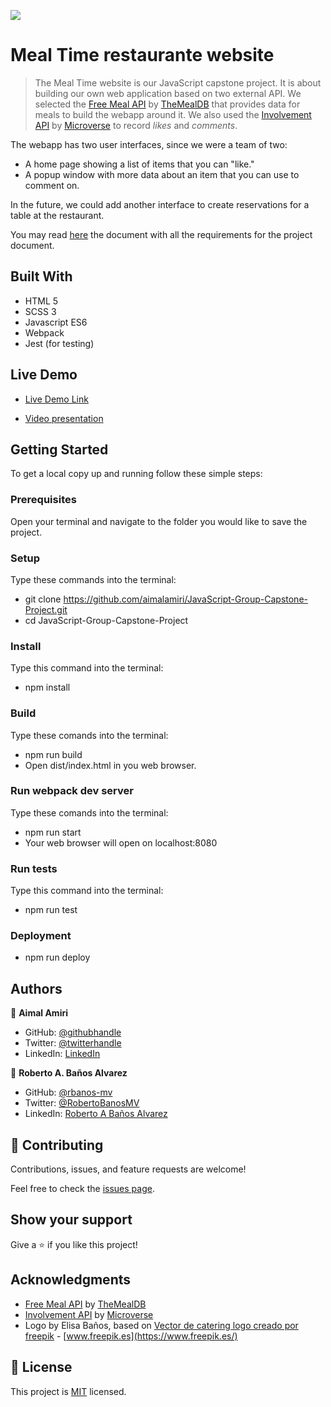 ![](https://img.shields.io/badge/Microverse-blueviolet)

# Meal Time restaurante website

> The Meal Time website is our JavaScript capstone project. It is about building our own web application based on two external API. We selected the [Free Meal API](https://www.themealdb.com/api.php) by [TheMealDB](https://www.themealdb.com/) that provides data for meals to build the webapp around it. We also used the [Involvement API](https://www.notion.so/microverse/Involvement-API-869e60b5ad104603aa6db59e08150270) by [Microverse](https://www.microverse.org/) to record _likes_ and _comments_.

The webapp has two user interfaces, since we were a team of two:

- A home page showing a list of items that you can "like."
- A popup window with more data about an item that you can use to comment on.

In the future, we could add another interface to create reservations for a table at the restaurant.

You may read [here](https://github.com/microverseinc/curriculum-javascript/blob/main/group-capstone/js_capstone.md) the document with all the requirements for the project document.

## Built With

- HTML 5
- SCSS 3
- Javascript ES6
- Webpack
- Jest (for testing)

## Live Demo

- [Live Demo Link](https://aimalamiri.github.io/JavaScript-Group-Capstone-Project/)

- [Video presentation]()

## Getting Started

To get a local copy up and running follow these simple steps:

### Prerequisites

Open your terminal and navigate to the folder you would like to save the project.

### Setup

Type these commands into the terminal:

- git clone https://github.com/aimalamiri/JavaScript-Group-Capstone-Project.git
- cd JavaScript-Group-Capstone-Project

### Install

Type this command into the terminal:

- npm install

### Build

Type these comands into the terminal:

- npm run build
- Open dist/index.html in you web browser.

### Run webpack dev server

Type these comands into the terminal:

- npm run start
- Your web browser will open on localhost:8080

### Run tests

Type this command into the terminal:

- npm run test

### Deployment

- npm run deploy

## Authors

👤 **Aimal Amiri**

- GitHub: [@githubhandle](https://github.com/aimalamiri)
- Twitter: [@twitterhandle](https://twitter.com/Aimalamiri)
- LinkedIn: [LinkedIn](https://linkedin.com/in/aimal-amiri)

👤 **Roberto A. Baños Alvarez**

- GitHub: [@rbanos-mv](https://github.com/rbanos-mv)
- Twitter: [@RobertoBanosMV](https://twitter.com/RobertoBanosMV)
- LinkedIn: [Roberto A Baños Alvarez](https://linkedin.com/in/roberto-a-baños-alvarez-500766234)

## 🤝 Contributing

Contributions, issues, and feature requests are welcome!

Feel free to check the [issues page](../../issues/).

## Show your support

Give a ⭐️ if you like this project!

## Acknowledgments

- [Free Meal API](https://www.themealdb.com/api.php) by [TheMealDB](https://www.themealdb.com/)
- [Involvement API](https://www.notion.so/microverse/Involvement-API-869e60b5ad104603aa6db59e08150270) by [Microverse](https://www.microverse.org/)
- Logo by Elisa Baños, based on [Vector de catering logo creado por freepik](https://www.freepik.es/vectores/catering-logo) - [www.freepik.es](https://www.freepik.es/)

## 📝 License

This project is [MIT](./MIT.md) licensed.
